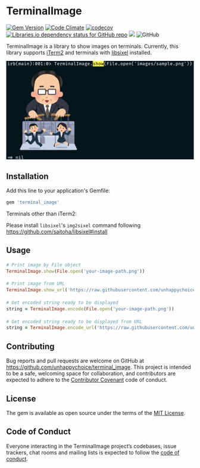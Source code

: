 # TerminalImage

[![Gem Version](https://badge.fury.io/rb/terminal_image.svg)](https://badge.fury.io/rb/terminal_image)
[![Code Climate](https://codeclimate.com/github/unhappychoice/terminal_image/badges/gpa.svg)](https://codeclimate.com/github/unhappychoice/terminal_image)
[![codecov](https://codecov.io/gh/unhappychoice/terminal_image/branch/master/graph/badge.svg)](https://codecov.io/gh/unhappychoice/terminal_image)
[![Libraries.io dependency status for GitHub repo](https://img.shields.io/librariesio/github/unhappychoice/terminal_image.svg)](https://libraries.io/github/unhappychoice/terminal_image)
![](http://ruby-gem-downloads-badge.herokuapp.com/terminal_image?type=total)
![GitHub](https://img.shields.io/github/license/unhappychoice/terminal_image.svg)

TerminalImage is a library to show images on terminals. 
Currently, this library supports [iTerm2](https://iterm2.com/index.html) and terminals with [libsixel](https://github.com/saitoha/libsixel) installed.

![](./images/example.png)

## Installation

Add this line to your application's Gemfile:

```ruby
gem 'terminal_image'
```

Terminals other than iTerm2:

Please install `libsixel`'s `img2sixel` command following https://github.com/saitoha/libsixel#install

## Usage

```ruby
# Print image by File object
TerminalImage.show(File.open('your-image-path.png'))

# Print image from URL
TerminalImage.show_url('https://raw.githubusercontent.com/unhappychoice/terminal_image/master/images/sample.png')

# Get encoded string ready to be displayed 
string = TerminalImage.encode(File.open('your-image-path.png'))

# Get encoded string ready to be displayed from URL
string = TerminalImage.encode_url('https://raw.githubusercontent.com/unhappychoice/terminal_image/master/images/sample.png')
```

## Contributing

Bug reports and pull requests are welcome on GitHub at https://github.com/unhappychoice/terminal_image. This project is intended to be a safe, welcoming space for collaboration, and contributors are expected to adhere to the [Contributor Covenant](http://contributor-covenant.org) code of conduct.

## License

The gem is available as open source under the terms of the [MIT License](https://opensource.org/licenses/MIT).

## Code of Conduct

Everyone interacting in the TerminalImage project’s codebases, issue trackers, chat rooms and mailing lists is expected to follow the [code of conduct](https://github.com/unhappychoice/terminal_image/blob/master/CODE_OF_CONDUCT.md).
